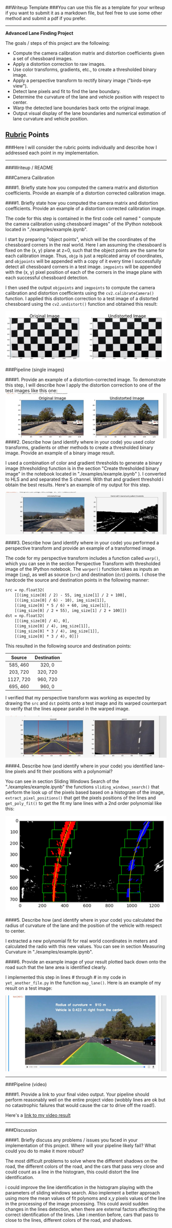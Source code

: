 ##Writeup Template
###You can use this file as a template for your writeup if you want to submit it as a markdown file, but feel free to use some other method and submit a pdf if you prefer.

---

**Advanced Lane Finding Project**

The goals / steps of this project are the following:

* Compute the camera calibration matrix and distortion coefficients given a set of chessboard images.
* Apply a distortion correction to raw images.
* Use color transforms, gradients, etc., to create a thresholded binary image.
* Apply a perspective transform to rectify binary image ("birds-eye view").
* Detect lane pixels and fit to find the lane boundary.
* Determine the curvature of the lane and vehicle position with respect to center.
* Warp the detected lane boundaries back onto the original image.
* Output visual display of the lane boundaries and numerical estimation of lane curvature and vehicle position.

[//]: # (Image References)

[image0]: ./images/undistort_output.png "Undistorted chess"
[image1]: ./images/undistorted_example.jpg "Undistorted"
[image2]: ./images/combined_binary_example.jpg "Combined Binary"
[image3]: ./images/sliding_windows.png "Binary Example"
[image4]: ./images/warped_example.jpg "Warp Example"
[image5]: ./images/final_result.jpg "Final Result"
[video1]: ./output.mp4 "Video"

## [Rubric](https://review.udacity.com/#!/rubrics/571/view) Points
###Here I will consider the rubric points individually and describe how I addressed each point in my implementation.  

---
###Writeup / README

###Camera Calibration

####1. Briefly state how you computed the camera matrix and distortion coefficients. Provide an example of a distortion corrected calibration image.

####1. Briefly state how you computed the camera matrix and distortion coefficients. Provide an example of a distortion corrected calibration image.

The code for this step is contained in the first code cell named " compute the camera calibration using chessboard images" of the IPython notebook located in "./examples/example.ipynb".  

I start by preparing "object points", which will be the coordinates of the chessboard corners in the real world. Here I am assuming the chessboard is fixed on the (x, y) plane at z=0, such that the object points are the same for each calibration image.  Thus, `objp` is just a replicated array of coordinates, and `objpoints` will be appended with a copy of it every time I successfully detect all chessboard corners in a test image.  `imgpoints` will be appended with the (x, y) pixel position of each of the corners in the image plane with each successful chessboard detection.  

I then used the output `objpoints` and `imgpoints` to compute the camera calibration and distortion coefficients using the `cv2.calibrateCamera()` function.  I applied this distortion correction to a test image of a distorted chessboard using the `cv2.undistort()` function and obtained this result: 

![alt text][image0]


###Pipeline (single images)

####1. Provide an example of a distortion-corrected image.
To demonstrate this step, I will describe how I apply the distortion correction to one of the test images like this one:
![alt text][image1]
####2. Describe how (and identify where in your code) you used color transforms, gradients or other methods to create a thresholded binary image.  Provide an example of a binary image result.

I used a combination of color and gradient thresholds to generate a binary image (thresholding function is in the section "Create thresholded binary image" in the notebook located in "./examples/example.ipynb" ). I converted to HLS and and separated the S channel. With that and gradient threshold i obtain the best results. Here's an example of my output for this step.  

![alt text][image2]

####3. Describe how (and identify where in your code) you performed a perspective transform and provide an example of a transformed image.

The code for my perspective transform includes a function called `warp()`, which you can see in the section Perspective Transform with thresholded image of the IPython notebook.  The `warper()` function takes as inputs an image (`img`), as well as source (`src`) and destination (`dst`) points.  I chose the hardcode the source and destination points in the following manner:

```
src = np.float32(
    [[(img_size[0] / 2) - 55, img_size[1] / 2 + 100],
    [((img_size[0] / 6) - 10), img_size[1]],
    [(img_size[0] * 5 / 6) + 60, img_size[1]],
    [(img_size[0] / 2 + 55), img_size[1] / 2 + 100]])
dst = np.float32(
    [[(img_size[0] / 4), 0],
    [(img_size[0] / 4), img_size[1]],
    [(img_size[0] * 3 / 4), img_size[1]],
    [(img_size[0] * 3 / 4), 0]])

```
This resulted in the following source and destination points:

| Source        | Destination   | 
|:-------------:|:-------------:| 
| 585, 460      | 320, 0        | 
| 203, 720      | 320, 720      |
| 1127, 720     | 960, 720      |
| 695, 460      | 960, 0        |

I verified that my perspective transform was working as expected by drawing the `src` and `dst` points onto a test image and its warped counterpart to verify that the lines appear parallel in the warped image.

![alt text][image4]

####4. Describe how (and identify where in your code) you identified lane-line pixels and fit their positions with a polynomial?

You can see in section Sliding Windows Search of the "./examples/example.ipynb"  the functions `sliding_windows_search()` that perform the look up of the pixels based based on a histogram of the image, `extract_pixel_positions()` that get the pixels positions of the lines and `get_poly_fit()` to get the fit my lane lines with a 2nd order polynomial like this:

![alt text][image3]

####5. Describe how (and identify where in your code) you calculated the radius of curvature of the lane and the position of the vehicle with respect to center.

I extracted a new polynomial fit for real world coordinates in meters and calculated the radio with this new values.  You can see in section Measuring Curvature in "./examples/example.ipynb".

####6. Provide an example image of your result plotted back down onto the road such that the lane area is identified clearly.

I implemented this step in lines # through # in my code in `yet_another_file.py` in the function `map_lane()`.  Here is an example of my result on a test image:

![alt text][image5]

---

###Pipeline (video)

####1. Provide a link to your final video output.  Your pipeline should perform reasonably well on the entire project video (wobbly lines are ok but no catastrophic failures that would cause the car to drive off the road!).

Here's a [link to my video result](./output.mp4)

---

###Discussion

####1. Briefly discuss any problems / issues you faced in your implementation of this project.  Where will your pipeline likely fail?  What could you do to make it more robust?

The most difficult problems to solve where the different shadows on the road, the different colors of the road, and the cars that pass very close and could count as a line in the histogram, this could distort the line identification.

i could improve the line identification in the histogram playing with the parameters of sliding windows search. Also implement a better approach using more the mean values of fit polynoms and x,y pixels values of the line in the processing of the image processing. This could avoid sudden changes in the lines detection, when there are external factors affecting the correct identification of the lines. Like i mention before, cars that pass to close to the lines, different colors of the road, and shadows.
 


